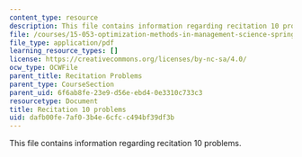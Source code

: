```yaml
---
content_type: resource
description: This file contains information regarding recitation 10 problems.
file: /courses/15-053-optimization-methods-in-management-science-spring-2013/dafb00fe7af03b4e6cfcc494bf39df3b_MIT15_053S13_rec10.pdf
file_type: application/pdf
learning_resource_types: []
license: https://creativecommons.org/licenses/by-nc-sa/4.0/
ocw_type: OCWFile
parent_title: Recitation Problems
parent_type: CourseSection
parent_uid: 6f6ab8fe-23e9-d56e-ebd4-0e3310c733c3
resourcetype: Document
title: Recitation 10 problems
uid: dafb00fe-7af0-3b4e-6cfc-c494bf39df3b
---
```

This file contains information regarding recitation 10 problems.